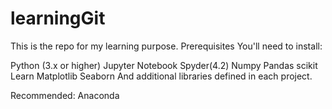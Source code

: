 # learningGit
This is the repo for my learning purpose.
Prerequisites
You'll need to install:

Python (3.x or higher)
Jupyter Notebook
Spyder(4.2)
Numpy
Pandas
scikit Learn
Matplotlib
Seaborn
And additional libraries defined in each project.

Recommended:
Anaconda
